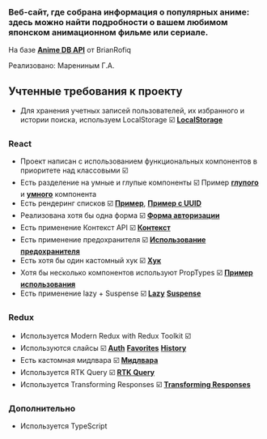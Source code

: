 ### Веб-сайт, где собрана информация о популярных аниме: здесь можно найти подробности о вашем любимом японском анимационном фильме или сериале.

На базе [**Anime DB API**](https://rapidapi.com/brian.rofiq/api/anime-db/details) от BrianRofiq

Реализовано: Марениным Г.А.

## Учтенные требования к проекту

-   Для хранения учетных записей пользователей, их избранного и истории поиска, используем LocalStorage ☑️ [**LocalStorage**](https://github.com/Redligstone/Aston-Anime_gallery/blob/7993efa457dcedd1be6b84fc95ab6af20b6a55b3/src/utils/local-storage.ts#L5)

### React

-   Проект написан с использованием функциональных компонентов в приоритете над классовыми ☑️
-   Есть разделение на умные и глупые компоненты ☑️ Пример [**глупого**]() и [**умного**]() компонента
-   Есть рендеринг списков ☑️ [**Пример**](https://github.com/Redligstone/Aston-Anime_gallery/blob/7993efa457dcedd1be6b84fc95ab6af20b6a55b3/src/components/card-list/card-list.tsx#L17), [**Пример с UUID**](https://github.com/Redligstone/Aston-Anime_gallery/blob/7993efa457dcedd1be6b84fc95ab6af20b6a55b3/src/pages/history/history.tsx#L49C21-L49C21)
-   Реализована хотя бы одна форма ☑️ [**Форма авторизации**](https://github.com/Redligstone/Aston-Anime_gallery/blob/7993efa457dcedd1be6b84fc95ab6af20b6a55b3/src/pages/log-in/log-in.tsx#L46)
-   Есть применение Контекст API ☑️ [**Контекст**](https://github.com/Redligstone/Aston-Anime_gallery/blob/7993efa457dcedd1be6b84fc95ab6af20b6a55b3/src/services/theme/theme-provider.tsx#L7)
-   Есть применение предохранителя ☑️ [**Использование предохранителя**]()
-   Есть хотя бы один кастомный хук ☑️ [**Хук**](https://github.com/Redligstone/Aston-Anime_gallery/blob/7993efa457dcedd1be6b84fc95ab6af20b6a55b3/src/hooks/use-data-fetching.ts#L22)
-   Хотя бы несколько компонентов используют PropTypes ☑️ [**Пример использования**]()
-   Есть применение lazy + Suspense ☑️ [**Lazy**](https://github.com/Redligstone/Aston-Anime_gallery/blob/7993efa457dcedd1be6b84fc95ab6af20b6a55b3/src/routing/lazy.tsx#L7) [**Suspense**](https://github.com/Redligstone/Aston-Anime_gallery/blob/7993efa457dcedd1be6b84fc95ab6af20b6a55b3/src/pages/main/main.tsx#L28)

### Redux

-   Используется Modern Redux with Redux Toolkit ☑️
-   Используются слайсы ☑️ [**Auth**](https://github.com/Redligstone/Aston-Anime_gallery/blob/7993efa457dcedd1be6b84fc95ab6af20b6a55b3/src/redux/slices/auth-slice.ts#L15) [**Favorites**](https://github.com/Redligstone/Aston-Anime_gallery/blob/7993efa457dcedd1be6b84fc95ab6af20b6a55b3/src/redux/slices/favorites-slice.ts#L14) [**History**]()
-   Есть кастомная мидлвара ☑️ [**Мидлвара**](https://github.com/Redligstone/Aston-Anime_gallery/blob/7993efa457dcedd1be6b84fc95ab6af20b6a55b3/src/redux/middleware/users-state-sync-middleware.ts#L10)
-   Используется RTK Query ☑️ [**RTK Query**](https://github.com/Redligstone/Aston-Anime_gallery/blob/7993efa457dcedd1be6b84fc95ab6af20b6a55b3/src/api/cards-api.ts#L32)
-   Используется Transforming Responses ☑️ [**Transforming Responses**](https://github.com/Redligstone/Aston-Anime_gallery/blob/7993efa457dcedd1be6b84fc95ab6af20b6a55b3/src/api/cards-api.ts#L45)

### Дополнительно

-   Используется TypeScript
